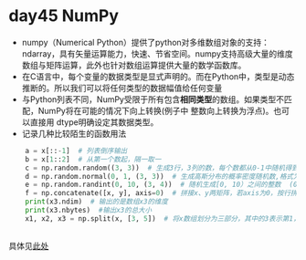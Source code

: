 # day45 NumPy
* numpy（Numerical Python）提供了python对多维数组对象的支持：ndarray，具有矢量运算能力，快速、节省空间。numpy支持高级大量的维度数组与矩阵运算，此外也针对数组运算提供大量的数学函数库。            
* 在C语言中，每个变量的数据类型是显式声明的。而在Python中，类型是动态推断的。所以我们可以将任何类型的数据幅值给任何变量   
* 与Python列表不同，NumPy受限于所有包含**相同类型**的数组。如果类型不匹配，NumPy将在可能的情况下向上转换(例子中 整数向上转换为浮点)。也可以直接用 dtype明确设定其数据类型。
* 记录几种比较陌生的函数用法
```python
    a = x[::-1]  # 列表倒序输出 
    b = x[1::2]  # 从第一个数起，隔一取一  
    c = np.random.random((3, 3))  # 生成3行，3列的数，每个数都从0-1中随机得到  
    d = np.random.normal(0, 1, (3, 3))  # 生成高斯分布的概率密度随机数,格式为(均值，标准差，形状)    
    e = np.random.randint(0, 10, (3, 4))  # 随机生成[0, 10）之间的整数  (0. 10)控制随机地范围，（3,4）控制行列数及维度。    
    f = np.concatenate([x, y], axis=0)  # 拼接x、y两矩阵，若axis为0，按行拼接，若为1，按列拼接   
    print(x3.ndim)  # 输出的是数组x3的维度     
    print(x3.nbytes)  #输出x3的总大小    
    x1, x2, x3 = np.split(x, [3, 5])  # 将x数组划分为三部分，其中的3表示第1，2段划分位置，5表示第2，3段划分位置,且前开后闭
    
```
具体见[此处](https://github.com/jakevdp/PythonDataScienceHandbook/blob/master/notebooks/02.03-Computation-on-arrays-ufuncs.ipynb)
